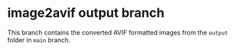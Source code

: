 # image2avif output branch

This branch contains the converted AVIF formatted images from the `output` folder in `main` branch.
